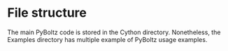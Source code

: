 # File structure
The main PyBoltz code is stored in the Cython directory. Nonetheless, the Examples directory has multiple example of PyBoltz usage examples.
